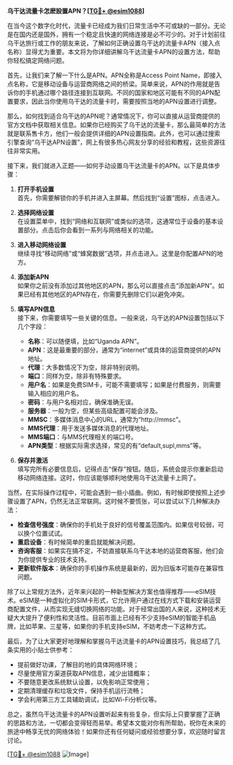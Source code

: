 **乌干达流量卡怎麽設置APN？[[TG💪+ @esim1088](https://t.me/s/esim1088)]**

在当今这个数字化时代，流量卡已经成为我们日常生活中不可或缺的一部分。无论是在国内还是国外，拥有一个稳定且快速的网络连接是必不可少的。对于计划前往乌干达旅行或工作的朋友来说，了解如何正确设置乌干达的流量卡APN（接入点名称）显得尤为重要。本文将为你详细讲解乌干达流量卡APN的设置方法，帮助你轻松搞定网络问题。

首先，让我们来了解一下什么是APN。APN全称是Access Point Name，即接入点名称，它是移动设备与运营商网络之间的桥梁。简单来说，APN的作用就是告诉你的手机通过哪个路径连接到互联网。不同的国家和地区可能有不同的APN配置要求，因此当你使用乌干达的流量卡时，需要按照当地的APN设置进行调整。

那么，如何找到适合乌干达的APN呢？通常情况下，你可以直接从运营商提供的官方文档中获取相关信息。如果你已经购买了乌干达的流量卡，那么最简单的方法就是联系售卡方，他们一般会提供详细的APN设置指南。此外，也可以通过搜索引擎查询“乌干达APN设置”，网上有很多热心网友分享的经验和教程，这些资源往往非常实用。

接下来，我们就进入正题——如何手动设置乌干达流量卡的APN。以下是具体步骤：

1. **打开手机设置**  
   首先，你需要解锁你的手机并进入主屏幕。然后找到“设置”图标，点击进入。

2. **选择网络设置**  
   在设置菜单中，找到“网络和互联网”或类似的选项，这通常位于设备的基本设置部分。点击后你会看到一系列与网络相关的功能。

3. **进入移动网络设置**  
   继续寻找“移动网络”或“蜂窝数据”选项，并点击进入。这里是你配置APN的地方。

4. **添加新APN**  
   如果你之前没有添加过其他地区的APN，那么可以直接点击“添加新APN”。如果已经有其他地区的APN存在，你需要先删除它们以避免冲突。

5. **填写APN信息**  
   接下来，你需要填写一些关键的信息。一般来说，乌干达的APN设置包括以下几个字段：
   - **名称**：可以随便填，比如“Uganda APN”。
   - **APN**：这是最重要的部分，通常为“internet”或具体的运营商提供的APN地址。
   - **代理**：大多数情况下为空，除非特别说明。
   - **端口**：同样为空，除非有特殊要求。
   - **用户名**：如果是免费SIM卡，可能不需要填写；如果是付费服务，则需要输入相应的用户名。
   - **密码**：与用户名相对应，确保准确无误。
   - **服务器**：一般为空，但某些高级配置可能会涉及。
   - **MMSC**：多媒体消息中心的URL，通常为“http://mmsc”。
   - **MMS代理**：用于发送多媒体消息的代理地址。
   - **MMS端口**：与MMS代理相关的端口号。
   - **APN类型**：根据实际需求选择，常见的有“default,supl,mms”等。

6. **保存并激活**  
   填写完所有必要信息后，记得点击“保存”按钮。随后，系统会提示你重新启动移动网络连接。这时，你应该能够顺利地使用乌干达流量卡上网了。

当然，在实际操作过程中，可能会遇到一些小插曲。例如，有时候即使按照上述步骤设置了APN，仍然无法正常联网。这时候不要慌张，可以尝试以下几种解决办法：

- **检查信号强度**：确保你的手机处于良好的信号覆盖范围内。如果信号较弱，可以换个位置试试。
- **重启设备**：有时候简单的重启就能解决问题。
- **咨询客服**：如果实在搞不定，不妨直接联系乌干达本地的运营商客服，他们会为你提供专业的技术支持。
- **更新软件版本**：确保你的手机操作系统是最新的，因为旧版本可能存在兼容性问题。

除了以上常规方法外，近年来兴起的一种新型解决方案也值得推荐——eSIM技术。eSIM是一种虚拟化的SIM卡形式，它允许用户通过在线方式下载和安装运营商配置文件，从而实现无缝切换网络的功能。对于经常出国的人来说，这种技术无疑大大提升了便利性和灵活性。目前市面上已经有不少支持eSIM的智能手机品牌，比如苹果、三星等，如果你的手机支持eSIM，不妨考虑一下这种方式。

最后，为了让大家更好地理解和掌握乌干达流量卡的APN设置技巧，我总结了几条实用的小贴士供参考：

- 提前做好功课，了解目的地的具体网络环境；
- 尽量使用官方渠道获取APN信息，减少出错概率；
- 不要随意更改系统默认设置，以免影响正常使用；
- 定期清理缓存和垃圾文件，保持手机运行流畅；
- 学会利用第三方工具辅助调试，比如Wi-Fi分析仪等。

总之，虽然乌干达流量卡的APN设置听起来有些复杂，但实际上只要掌握了正确的思路和方法，一切都会变得轻而易举。希望本文能对你有所帮助，祝你在未来的旅途中畅享无忧的网络体验！如果你还有任何疑问或经验想要分享，欢迎随时留言讨论。

[[TG💪+ @esim1088](https://t.me/s/esim1088) ![Image](https://i.postimg.cc/4NQfJmqS/Snipaste-2025-05-13-00-14-12.png)]